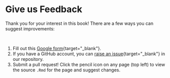 # Give us Feedback

Thank you for your interest in this book! There are a few ways you can suggest improvements:

<br>
<!-- The capital letter above alters the formatting for the numbered points below -->

1. Fill out this [Google form](https://docs.google.com/forms/d/e/1FAIpQLSeXD_1E4iUL005OXTLdt22XGW1q_W-6ThMsDmb7cotiCQu-2w/viewform?usp=sf_link){target="_blank"}.
1. If you have a GitHub account, you can [raise an issue](https://github.com/jhudsl/AnVIL_Book_Getting_Started/issues){target="_blank"} in our repository.
1. Submit a pull request!  Click the pencil icon on any page (top left) to view the source `.Rmd` for the page and suggest changes.
